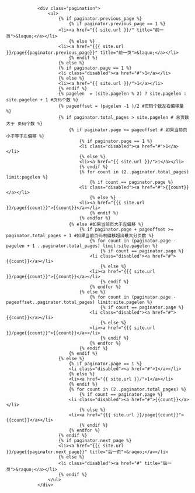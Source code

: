 <!-- pagination -->
                <div class="pagination">
                    <ul>
                        {% if paginator.previous_page %}
                            {% if paginator.previous_page == 1 %}
                        <li><a href="{{ site.url }}/" title="前一页">&laquo;</a></li>
                            {% else %}
                        <li><a href="{{{ site.url }}/page{{paginator.previous_page}}" title="前一页">&laquo;</a></li>
                            {% endif %}
                        {% else %}
                        {% if paginator.page == 1 %}
                        <li class="disabled"><a href="#">1</a></li>
                        {% else %}
                        <li><a href="{{ site.url }}/">1</a></li>
                        {% endif %}
                        {% pagelen  = (site.pagelen % 2) ? site.pagelen : site.pagelen + 1 #页码个数 %}
                        {% pageoffset = (pagelen -1 )/2 #页码个数左右偏移量  %}
                        {% if paginator.total_pages > site.pagelen # 总页数大于 页码个数 %}
                            {% if paginator.page <= pageoffset # 如果当前页小于等于左偏移 %}
                                {% if paginator.page == 1 %}
                                <li class="disabled"><a href="#">1</a></li>
                                {% else %}
                                <li><a href="{{ site.url }}/">1</a></li>
                                {% endif %}
                                {% for count in (2..paginator.total_pages) limit:pagelen %}
                                    {% if count == paginator.page %}
                                <li class="disabled"><a href="#">{{count}}</a></li>
                                    {% else %}
                                <li><a href="{{{ site.url }}/page{{count}}">{{count}}</a></li>
                                    {% endif %}
                                {% endfor %}
                            {% else #如果当前页大于左偏移 %}
                                {% if paginator.page + pageoffset >= paginator.total_pages + 1 #如果当前页码右偏移超出最大分页数 %}
                                    {% for count in (paginator.page - pagelen + 1 ..paginator.total_pages) limit:site.pagelen %}
                                        {% if count == paginator.page %}
                                    <li class="disabled"><a href="#">{{count}}</a></li>
                                        {% else %}
                                    <li><a href="{{{ site.url }}/page{{count}}">{{count}}</a></li>
                                        {% endif %}
                                    {% endfor %}
                                {% else %}
                                    {% for count in (paginator.page - pageoffset..paginator.total_pages) limit:site.pagelen %}
                                        {% if count == paginator.page %}
                                    <li class="disabled"><a href="#">{{count}}</a></li>
                                        {% else %}
                                    <li><a href="{{{ site.url }}/page{{count}}">{{count}}</a></li>
                                        {% endif %}
                                    {% endfor %}
                                {% endif %}
                            {% endif %}
                        {% else %}
                            {% if paginator.page == 1 %}
                            <li class="disabled"><a href="#">1</a></li>
                            {% else %}
                            <li><a href="{{ site.url }}/">1</a></li>
                            {% endif %}
                            {% for count in (2..paginator.total_pages) %}
                                {% if count == paginator.page %}
                            <li class="disabled"><a href="#">{{count}}</a></li>
                                {% else %}
                            <li><a href="{{{ site.url }}/page{{count}}">{{count}}</a></li>
                                {% endif %}
                            {% endfor %}
                        {% endif %}
                        {% if paginator.next_page %}
                        <li><a href="{{{ site.url }}/page{{paginator.next_page}}" title="后一页">&raquo;</a></li>
                        {% else %}
                        <li class="disabled"><a href="#" title="后一页">&raquo;</a></li>
                        {% endif %}
                    </ul>
                </div>
<!-- /pagination -->